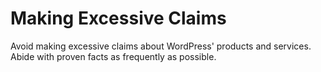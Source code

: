 # Making Excessive Claims

Avoid making excessive claims about WordPress' products and services. Abide with proven facts as frequently as possible.

